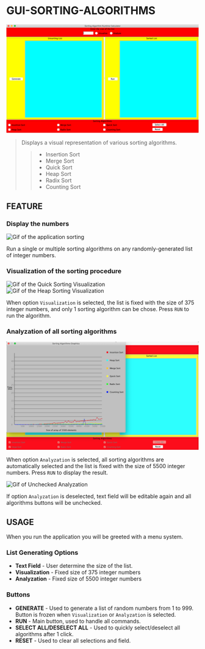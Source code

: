 # GUI-SORTING-ALGORITHMS

![Alt text](pic/main-interface.png?raw=true "Main page")

> Displays a visual representation of various sorting algorithms.
>> - Insertion Sort
>> - Merge Sort
>> - Quick Sort
>> - Heap Sort
>> - Radix Sort
>> - Counting Sort

## FEATURE

### Display the numbers

<img src="https://media.giphy.com/media/mm5YZDK21zGFzpRhWo/giphy.gif" title="Sorting Gif" alt="Gif of the application sorting">

Run a single or multiple sorting algorithms on any randomly-generated list of integer numbers.

### Visualization of the sorting procedure

<img src="https://media.giphy.com/media/CcaHlGjsRGgX3ax4B3/giphy.gif" title="Quick Sorting Visualization" alt="Gif of the Quick Sorting Visualization">

<img src="https://media.giphy.com/media/cZxTGymVeHOKCQYXM7/giphy.gif" title="Heap Sorting Visualization" alt="Gif of the Heap Sorting Visualization">

When option ```Visualization``` is selected, the list is fixed with the size of 375 integer numbers, and only 1 sorting algorithm can be chose. Press ```RUN``` to run the algorithm.

### Analyzation of all sorting algorithms

![Alt text](pic/Analyzation.png?raw=true "Main page")

When option ```Analyzation``` is selected, all sorting algorithms are automatically selected and the list is fixed with the size of 5500 integer numbers. Press ```RUN``` to display the result.

<img src="https://media.giphy.com/media/HUI5PQZYehSiut9Pxd/giphy.gif" title="Unchecked Analyzation" alt="Gif of Unchecked Analyzation">

If option ```Analyzation``` is deselected, text field will be editable again and all algorithms buttons will be unchecked.

## USAGE
When you run the application you will be greeted with a menu system.
### List Generating Options
- **Text Field**  - User determine the size of the list.
- **Visualization** - Fixed size of 375 integer numbers
- **Analyzation** - Fixed size of 5500 integer numbers

### Buttons
- **GENERATE** - Used to generate a list of random numbers from 1 to 999. Button is frozen when ```Visualization``` or ```Analyzation``` is selected.
- **RUN** - Main button, used to handle all commands.
- **SELECT ALL/DESELECT ALL** - Used to quickly select/deselect all algorithms after 1 click.
- **RESET** - Used to clear all selections and field.

